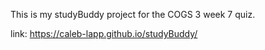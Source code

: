 This is my studyBuddy project for the COGS 3 week 7 quiz.

link: https://caleb-lapp.github.io/studyBuddy/
